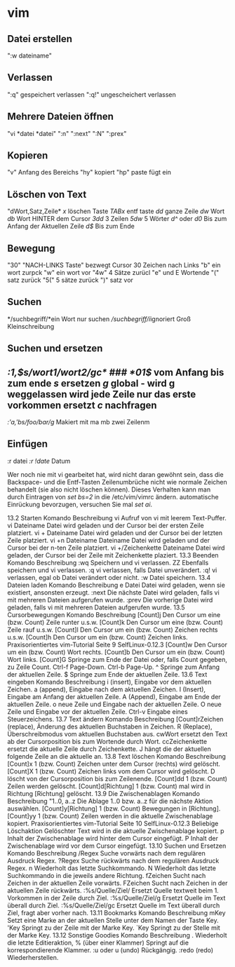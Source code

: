 # vim
## Datei erstellen
":w dateiname"
## Verlassen 
":q" gespeichert verlassen
":q!" ungescheichert verlassen 
## Mehrere Dateien öffnen
"vi *datei *datei" 
":n" ":next"
":N" ":prex"
## Kopieren
"v" Anfang des Bereichs "hy" kopiert "hp" paste fügt ein
## Löschen von Text
"dWort,Satz,Zeile*
*x* löschen Taste
*TABx* entf taste
*dd* ganze Zeile
*dw* Wort
*db* Wort HINTER dem Cursor
*3dd* 3 Zeilen
*5dw* 5 Wörter
*d^* oder *d0* Bis zum Anfang der Aktuellen Zeile
*d$* Bis zum Ende 
## Bewegung 
"30" "NACH-LINKS Taste" bezwegt Cursor 30 Zeichen nach Links 
"b" ein wort zurpck
"w" ein wort vor            "4w" 4 Sätze zurücl
"e" und E Wortende 
"(" satz zurück             "5(" 5 sätze zurück
")" satz vor
## Suchen 
*/suchbegriff/*ein Wort nur suchen 
*/suchbegriff/i*ignoriert Groß Kleinschreibung
## Suchen und ersetzen
*:1,$s/wort1/wort2/gc* ### 
*01$* vom Anfang bis zum ende 
*s* ersetzen 
*g* global - wird g weggelassen wird jede Zeile nur das erste vorkommen ersetzt
*c* nachfragen
----
*:'a,'bs/foo/bar/g* Makiert mit ma mb zwei Zeilenm
## Einfügen
:r datei
*:r !date* Datum 

Wer noch nie mit vi gearbeitet hat, wird nicht daran gewöhnt sein, dass die Backspace- und die Entf-Tasten
Zeilenumbrüche nicht wie normale Zeichen behandelt (sie also nicht löschen können). Dieses Verhalten kann
man durch Eintragen von *set bs=2* in die /etc/vim/vimrc
 ändern.
automatische Einrückung bevorzugen, versuchen Sie mal *set ai*.

13.2 Starten
Komando Beschreibung
vi Aufruf von vi mit leerem Text-Puffer.
vi Dateiname Datei wird geladen und der Cursor bei der ersten Zeile platziert.
vi + Dateiname Datei wird geladen und der Cursor bei der letzten Zeile platziert.
vi +n Dateiname Dateiname Datei wird geladen und der Cursor bei der n-ten Zeile
platziert.
vi +/Zeichenkette Dateiname Datei wird geladen, der Cursor bei der Zeile mit Zeichenkette
plaziert.
13.3 Beenden
Komando Beschreibung
:wq Speichern und vi verlassen.
ZZ Ebenfalls speichern und vi verlassen.
:q vi verlassen, falls Datei unverändert.
:q! vi verlassen, egal ob Datei verändert oder nicht.
:w Datei speichern.
13.4 Dateien laden
Komando Beschreibung
e Datei Datei wird geladen, wenn sie existiert, ansonsten erzeugt.
:next Die nächste Datei wird geladen, falls vi mit mehreren Dateien
aufgerufen wurde.
:prev Die vorherige Datei wird geladen, falls vi mit mehreren Dateien
aufgerufen wurde.
13.5 Cursorbewegungen
Komando Beschreibung
[Count]j Den Cursor um eine (bzw. Count) Zeile runter u.s.w.
[Count]k Den Cursor um eine (bzw. Count) Zeile rauf u.s.w.
[Count]l Den Cursor um ein (bzw. Count) Zeichen rechts u.s.w.
[Count]h Den Cursor um ein (bzw. Count) Zeichen links.
Praxisorientiertes vim-Tutorial Seite 9
SelfLinux-0.12.3
[Count]w Den Cursor um ein (bzw. Count) Wort rechts.
[Count]b Den Cursor um ein (bzw. Count) Wort links.
[Count]G Springe zum Ende der Datei oder, falls Count gegeben, zu Zeile
Count.
Ctrl-f Page-Down.
Ctrl-b Page-Up.
^ Springe zum Anfang der aktuellen Zeile.
$ Springe zum Ende der aktuellen Zeile.
13.6 Text eingeben
Komando Beschreibung
i (insert), Eingabe vor dem aktuellen Zeichen.
a (append), Eingabe nach dem aktuellen Zeichen.
I (Insert), Eingabe am Anfang der aktuellen Zeile.
A (Append), Eingabe am Ende der aktuellen Zeile.
o neue Zeile und Eingabe nach der aktuellen Zeile.
O neue Zeile und Eingabe vor der aktuellen Zeile.
Ctrl-v Eingabe eines Steuerzeichens.
13.7 Text ändern
Komando Beschreibung
[Count]rZeichen (replace), Änderung des aktuellen Buchstaben in Zeichen.
R (Replace), Überschreibmodus vom aktuellen Buchstaben aus.
cwWort ersetzt den Text ab der Cursorposition bis zum Wortende durch
Wort.
ccZeichenkette ersetzt die aktuelle Zeile durch Zeichenkette.
J hängt die der aktuellen folgende Zeile an die aktuelle an.
13.8 Text löschen
Komando Beschreibung
[Count]x 1 (bzw. Count) Zeichen unter dem Cursor (rechts) wird gelöscht.
[Count]X 1 (bzw. Count) Zeichen links vom dem Cursor wird gelöscht.
D löscht von der Cursorposition bis zum Zeilenende.
[Count]dd 1 (bzw. Count) Zeilen werden gelöscht.
[Count]d[Richtung] 1 (bzw. Count) mal wird in Richtung [Richtung] gelöscht.
13.9 Die Zwischenablagen
Komando Beschreibung
"1..0, a..z Die Ablage 1..0 bzw. a..z für die nächste Aktion auswählen.
[Count]y[Richtung] 1 (bzw. Count) Bewegungen in [Richtung].
[Count]yy 1 (bzw. Count) Zeilen werden in die aktuelle Zwischenablage
kopiert.
Praxisorientiertes vim-Tutorial Seite 10
SelfLinux-0.12.3
Beliebige Löschaktion Gelöschter Text wird in die aktuelle Zwischenablage kopiert.
p Inhalt der Zwischenablage wird hinter dem Cursor eingefügt.
P Inhalt der Zwischenablage wird vor dem Cursor eingefügt.
13.10 Suchen und Ersetzen
Komando Beschreibung
/Regex Suche vorwärts nach dem regulären Ausdruck Regex.
?Regex Suche rückwärts nach dem regulären Ausdruck Regex.
n Wiederholt das letzte Suchkommando.
N Wiederholt das letzte Suchkommando in die jeweils andere
Richtung.
fZeichen Sucht nach Zeichen in der aktuellen Zeile vorwärts.
FZeichen Sucht nach Zeichen in der aktuellen Zeile rückwärts.
:%s/Quelle/Ziel/ Ersetzt Quelle textweit beim 1. Vorkommen in der Zeile durch Ziel.
:%s/Quelle/Ziel/g Ersetzt Quelle im Text überall durch Ziel.
:%s/Quelle/Ziel/gc Ersetzt Quelle im Text überall durch Ziel, fragt aber vorher nach.
13.11 Bookmarks
Komando Beschreibung
mKey Setzt eine Marke an der aktuellen Stelle unter dem Namen der Taste
Key.
'Key Springt zu der Zeile mit der Marke Key.
`Key Springt zu der Stelle mit der Marke Key.
13.12 Sonstige Goodies
Komando Beschreibung
. Wiederholt die letzte Editieraktion,
% (über einer Klammer) Springt auf die korrespondierende Klammer.
:u oder u (undo) Rückgängig.
:redo (redo) Wiederherstellen.
